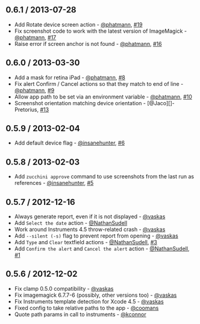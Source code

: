 ## 0.6.1 / 2013-07-28
* Add Rotate device screen action - [@phatmann][], [#19][]
* Fix screenshot code to work with the latest version of ImageMagick - [@phatmann][], [#17][]
* Raise error if screen anchor is not found - [@phatmann][], [#16][]

## 0.6.0 / 2013-03-30
* Add a mask for retina iPad - [@phatmann][], [#8][]
* Fix alert Confirm / Cancel actions so that they match to end of line - [@phatmann][], [#9][]
* Allow app path to be set via an environment variable - [@phatmann][], [#10][]
* Screenshot orientation matching device orientation - [@Jaco][]-Pretorius, [#13][]

## 0.5.9 / 2013-02-04
* Add default device flag - [@insanehunter][], [#6][]

## 0.5.8 / 2013-02-03
* Add `zucchini approve` command to use screenshots from the last run as references - [@insanehunter][], [#5][]

## 0.5.7 / 2012-12-16
* Always generate report, even if it is not displayed - [@vaskas][]
* Add `Select the date` action - [@NathanSudell][]
* Work around Instruments 4.5 throw-related crash - [@vaskas][]
* Add `--silent (-s)` flag to prevent report from opening - [@vaskas][]
* Add `Type` and `Clear` textfield actions - [@NathanSudell][], [#3][]
* Add `Confirm the alert` and `Cancel the alert` action - [@NathanSudell][], [#1][]

## 0.5.6 / 2012-12-02
* Fix clamp 0.5.0 compatibility - [@vaskas][]
* Fix imagemagick 6.7.7-6 (possibly, other versions too) - [@vaskas][]
* Fix Instruments template detection for Xcode 4.5 - [@vaskas][]
* Fixed config to take relative paths to the app - [@coomans][]
* Quote path params in call to instruments - [@kconnor][]
<!--- The following link definition list is generated by PimpMyChangelog --->
[#1]: https://github.com/src/zucchini/issues/1
[#3]: https://github.com/src/zucchini/issues/3
[#5]: https://github.com/src/zucchini/issues/5
[#6]: https://github.com/src/zucchini/issues/6
[#8]: https://github.com/src/zucchini/issues/8
[#9]: https://github.com/src/zucchini/issues/9
[#10]: https://github.com/src/zucchini/issues/10
[#13]: https://github.com/src/zucchini/issues/13
[#16]: https://github.com/src/zucchini/issues/16
[#17]: https://github.com/src/zucchini/issues/17
[#19]: https://github.com/src/zucchini/issues/19
[@Jaco-Pretorius]: https://github.com/Jaco-Pretorius
[@NathanSudell]: https://github.com/NathanSudell
[@coomans]: https://github.com/coomans
[@insanehunter]: https://github.com/insanehunter
[@kconnor]: https://github.com/kconnor
[@phatmann]: https://github.com/phatmann
[@vaskas]: https://github.com/vaskas